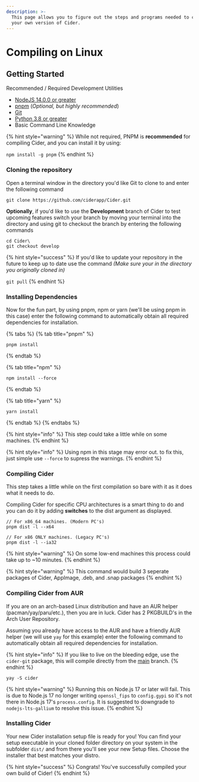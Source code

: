 ```yaml
---
description: >-
  This page allows you to figure out the steps and programs needed to compile
  your own version of Cider.
---
```


# Compiling on Linux

## Getting Started

Recommended / Required Development Utilities

* [NodeJS 14.0.0 or greater](https://nodejs.org/)
* [pnpm](https://pnpm.io/) (_Optional, but highly recommended_)
* [Git](https://git-scm.com)
* [Python 3.8 or greater](https://www.python.org/downloads/)
* Basic Command Line Knowledge

{% hint style="warning" %}
While not required, PNPM is **recommended** for compiling Cider, and you can install it by using:

`npm install -g pnpm`
{% endhint %}

### Cloning the repository

Open a terminal window in the directory you'd like Git to clone to and enter the following command

```
git clone https://github.com/ciderapp/Cider.git
```

**Optionally**, if you'd like to use the **Development** branch of Cider to test upcoming features switch your branch by moving your terminal into the directory and using git to checkout the branch by entering the following commands

```
cd Cider\
git checkout develop
```

{% hint style="success" %}
If you'd like to update your repository in the future to keep up to date use the command _(Make sure your in the directory you originally cloned in)_

`git pull`
{% endhint %}

### Installing Dependencies

Now for the fun part, by using pnpm, npm or yarn (we'll be using pnpm in this case) enter the following command to automatically obtain all required dependencies for installation.

{% tabs %}
{% tab title="pnpm" %}
```
pnpm install
```
{% endtab %}

{% tab title="npm" %}
```
npm install --force
```
{% endtab %}

{% tab title="yarn" %}
```
yarn install
```
{% endtab %}
{% endtabs %}

{% hint style="info" %}
This step could take a little while on some machines.
{% endhint %}

{% hint style="info" %}
Using npm in this stage may error out. to fix this, just simple use `--force` to supress the warnings.
{% endhint %}

### Compiling Cider

This step takes a little while on the first compilation so bare with it as it does what it needs to do.

Compiling Cider for specific CPU architectures is a smart thing to do and you can do it by adding **switches** to the dist argument as displayed.

```
// For x86_64 machines. (Modern PC's)
pnpm dist -l --x64

// For x86 ONLY machines. (Legacy PC's)
pnpm dist -l --ia32
```

{% hint style="warning" %}
On some low-end machines this process could take up to \~10 minutes.
{% endhint %}

{% hint style="warning" %}
This command would build 3 seperate packages of Cider, AppImage, .deb, and .snap packages
{% endhint %}

### Compiling Cider from AUR

If you are on an arch-based Linux distribution and have an AUR helper (pacman/yay/paru/etc.), then you are in luck. Cider has 2 PKGBUILD's in the Arch User Repository.

Assuming you already have access to the AUR and have a friendly AUR helper (we will use `yay` for this example) enter the following command to automatically obtain all required dependencies for installation.

{% hint style="info" %}
If you like to live on the bleeding edge, use the `cider-git` package, this will compile directly from the [main](https://github.com/ciderapp/Cider/tree/main) branch.
{% endhint %}

```
yay -S cider
```

{% hint style="warning" %}
Running this on Node.js 17 or later will fail. This is due to Node.js 17 no longer writing `openssl_fips` to `config.gypi` so it's not there in Node.js 17's `process.config`. It is suggested to downgrade to `nodejs-lts-gallium` to resolve this issue.
{% endhint %}

### Installing Cider

Your new Cider installation setup file is ready for you! You can find your setup executable in your cloned folder directory on your system in the subfolder `dist/` and from there you'll see your new Setup files. Choose the installer that best matches your distro.

{% hint style="success" %}
Congrats! You've successfully compiled your own build of Cider!
{% endhint %}
